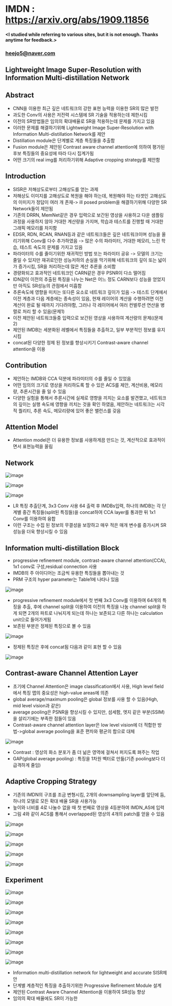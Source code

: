 # IMDN : https://arxiv.org/abs/1909.11856

#### <I studied while referring to various sites, but it is not enough. Thanks anytime for feedback.>
### <heejo5@naver.com>

Lightweight Image Super-Resolution with Information Multi-distillation Network
------------------------------------------------------------------------------
Abstract
--------
  * CNN을 이용한 최근 깊은 네트워크의 강한 표현 능력을 이용한 SR의 많은 발전
  * 과도한 Conv의 사용은 저전력 시스템에 SR 기술을 적용하는데 제한시킴
  * 이전의 SR방법들은 임의의 확대배율로 SR을 적용하는데 문제를 가지고 있음 
  * 이러한 문제를  해결하기위해 Lightweight Image Super-Resolution with Information Multi-distillation Network를 제안
  * Distillation module은 단계별로 계층 특징들을 추출함
  * Fusion module은 제안된 Contrast aware channel attention에 의하여 평가된 후보 특징들의 중요성에 따라 다시 집계가됨
  * 어떤 크기의 real img를 처리하기위해 Adaptive cropping strategy를 제안함

Introduction
------------
  * SISR은 저해상도로부터 고해상도를 얻는 과제
  * 저해상도 이미지를 고해상도로 복원을 해야 하는데, 복원해야 하는 타겟인 고해상도의 이미지가 정답이 여러 개 존재-> ill posed problem을 해결하기위해 다양한 SR Network들이 제안됨
  * 기존의 DRRN, MemNet같은 경우 입력으로 보간된 영상을 사용하고 다운 샘플링 과정을 사용하지 않아 거대한 계산량을 가지며, 학습과 테스트를 진행할 때 거대한 그래픽 메모리를 차지함
  * EDSR, RDN, RCAN, RNAN등과 같은 네트워크들은 깊은 네트워크이며 성능을 올리기위해 Conv를 다수 추가하였음 -> 많은 수의 파라미터, 거대한 메모리, 느린 학습, 테스트 속도의 문제를 가지고 있음
  * 파라미터의 수를 줄이기위한 재귀적인 방법 또는 파라미터 공유 -> 모델의 크기는 줄일 수 있지만 재귀로인한 성능저하의 손실을 막기위해 네트워크의 깊이 또는 넓이가 증가시킴, SR을 처리하는데 많은 계산 추론을 소비함
  * 경량화되고 효과적인 네트워크인 CARN같은 경우 PSNR이 다소 떨어짐
  * IDN같이 이전의 추출된 특징을 나누는 Net은 어느 정도 CARN보다 성능을 얻었지만 아직도 SR성능의 관점에서 미흡함
  * 추론속도에 영향을 미치는 또다른 요소로 네트워크 깊이가 있음 -> 테스트 단계에서 이전 계층과 다음 계층에는 종속성이 있음, 현재 레이어의 계산을 수행하려면 이전 계산이 완료 될 때까지 기다려야함, 그러나 각 레이어에서 여러 컨벌루션 연산을 병렬로 처리 할 수 있음(문제1)
  * 이전 제안된 네트워크들중 입력으로 보간된 영상을 사용하여 계산량의 문제((문제2)
  * 제안된 IMDB는 세분화된 레벨에서 특징들을 추출하고, 일부 부분적인 정보를 유지시킴 
  * concat된  다양한 정제 된 정보를 향상시키기 Contrast-aware channel attention을 이용

Contribution
------------
  * 제안하는 IMDB와 CCA 덕분에 파라미터의 수를 줄일 수 있었음 
  * 어떤 임의의 크기로 영상을 처리하도록 할 수 있은 ACS를 제안, 계산비용, 메모리량, 추론시간을 줄 일 수 있음 
  * 다양한 실험을 통해서 추론시간에 실제로 영향을 끼치는 요소를 발견했고, 네트워크의 깊이는 실행 속도에 영향을 끼치는 것을 확인 하였음, 제안하는 네트워크는 시각적 퀄리티, 추론 속도, 메모리량에 있어 좋은 밸런스를 갖음

Attention Model
---------------
  * Attention model은 더 유용한 정보를 사용하게끔 만드는 것, 계산적으로 효과적이면서 표현능력을 올림

Network
-------
![image](https://user-images.githubusercontent.com/61686244/108628213-06573c80-749d-11eb-833c-99aaf6e96094.png)

![image](https://user-images.githubusercontent.com/61686244/108628219-09eac380-749d-11eb-8f74-e6cce0b72186.png)

![image](https://user-images.githubusercontent.com/61686244/108628230-1242fe80-749d-11eb-8b28-e3cbc7e80ce2.png)


  * LR 특징 추출단계, 3x3 Conv 사용 64 출력 후 IMDBs입력, 하나의 IMDB는 각 단계별 중간 특징들(split된 특징들)을 concat하여 CCA layer를 통과한 뒤 1x1 Conv를 이용하여 융합
  * 이런 구조는 수집 된 정보의 무결성을 보장하고 매우 적은 매개 변수를 증가시켜 SR 성능을 더욱 향상시킬 수 있음 

Information multi-distillation Block
------------------------------------
  * progressive refinement module, contrast-aware channel attention(CCA), 1x1 conv로 구성,residual connection 사용 
  * IMDB의 주 아이디어는 조금씩 유용한 특징들을 뽑아내는 것 
  * PRM 구조의 hyper parameter는 Table1에 나타나 있음 

![image](https://user-images.githubusercontent.com/61686244/108628258-39013500-749d-11eb-9e2b-1bb67fe12ddd.png)

  * progressive refinement module에서 첫 번째 3x3 Conv를 이용하여 64개의 특징을 추출, 후에 channel split을 이용하여 이전의 특징을 나눔 channel split을 하게 되면 2개의 파트로 나눠지게 되는데 하나는 보존되고 다른 하나는 calculation unit으로 들어가게됨 
  * 보존된 부분은 정제된 특징으로 볼 수 있음 

![image](https://user-images.githubusercontent.com/61686244/108628266-48807e00-749d-11eb-91a5-7d9d3def8256.png)

  * 정제된 특징은 후에 concat됨 다음과 같이 표현 할 수 있음 

![image](https://user-images.githubusercontent.com/61686244/108628270-53d3a980-749d-11eb-9475-148640465aaf.png)

Contrast-aware Channel Attention Layer
--------------------------------------
  * 초기에 Channel Attention은 image classification에서 사용, High level field에서 특징 맵의 중요성은 high-value areas에 의존 
  * global average/maximum pooling은 global 정보를 사용 할 수 있음(High, mid level vision과 같은)
  * average pooling은 PSNR을 향상시킬 수 있지만, 섬세함, 엣지 같은 부분(SSIM)을 살리기에는 부족한 점들이 있음 
  * Contrast-aware channel attention layer은 low level vision에 더 적합한 방법->global average pooling을 표준 편차와 평균의 합으로 대체

![image](https://user-images.githubusercontent.com/61686244/108628294-71a10e80-749d-11eb-90a3-51dd77e6f107.png)

  * Contrast : 영상의 화소 분포가 좀 더 넒은 영역에 걸쳐서 퍼지도록 펴주는 작업
  * GAP(global average pooling) : 특징을 1차원 벡터로 만듦(기존 pooling보다 더 급격하게 줄임)

Adaptive Cropping Strategy
--------------------------
  * 기존의 IMDN의 구조를 조금 변형시킴, 2개의 downsampling layer를 앞단에 둠, 하나의 모델로 모든 확대 배율 SR을 사용가능
  * 높이와 너비를 4로 나눌수 없을 때 첫 번째로 영상을 4등분하여 IMDN_AS에 입력
  * 그림 4와 같이 ACS를 통해서 overlapped된 영상의 4개의 patch를 얻을 수 있음

![image](https://user-images.githubusercontent.com/61686244/108628307-8ed5dd00-749d-11eb-9eaf-3de2bebab048.png)

![image](https://user-images.githubusercontent.com/61686244/108628308-94332780-749d-11eb-9dd3-3eeb09c99838.png)

![image](https://user-images.githubusercontent.com/61686244/108628315-985f4500-749d-11eb-84af-06f78660c104.png)

![image](https://user-images.githubusercontent.com/61686244/108628318-9d23f900-749d-11eb-955f-c5354c079407.png)

![image](https://user-images.githubusercontent.com/61686244/108628322-a1501680-749d-11eb-8495-88b1b20a26c4.png)


Experiment
----------
![image](https://user-images.githubusercontent.com/61686244/108628329-ac0aab80-749d-11eb-977d-3734984ac3a7.png)

![image](https://user-images.githubusercontent.com/61686244/108628334-b036c900-749d-11eb-96e9-8a5f51058018.png)

![image](https://user-images.githubusercontent.com/61686244/108628336-b3ca5000-749d-11eb-8ed6-ef29bdc8a2f6.png)

![image](https://user-images.githubusercontent.com/61686244/108628340-baf15e00-749d-11eb-95e2-c078da2efe42.png)

![image](https://user-images.githubusercontent.com/61686244/108628343-bf1d7b80-749d-11eb-96e0-0bc8fb5d79ca.png)

![image](https://user-images.githubusercontent.com/61686244/108628347-c3e22f80-749d-11eb-894a-986adabc51e6.png)

![image](https://user-images.githubusercontent.com/61686244/108628352-c93f7a00-749d-11eb-800b-e9bd5519c805.png)

![image](https://user-images.githubusercontent.com/61686244/108628357-cd6b9780-749d-11eb-98ee-1cd9f13f1cb2.png)

 * Information multi-distillation network for lightweight and accurate SISR제안
 * 단계별 계층적인 특징을 추출하기위한 Progressive Refinement Module 설계
 * 제안된 Contrast Aware Channel Attention을 이용하여 SR성능 향상
 * 임의의 확대 배율에도 SR이 가능한 



